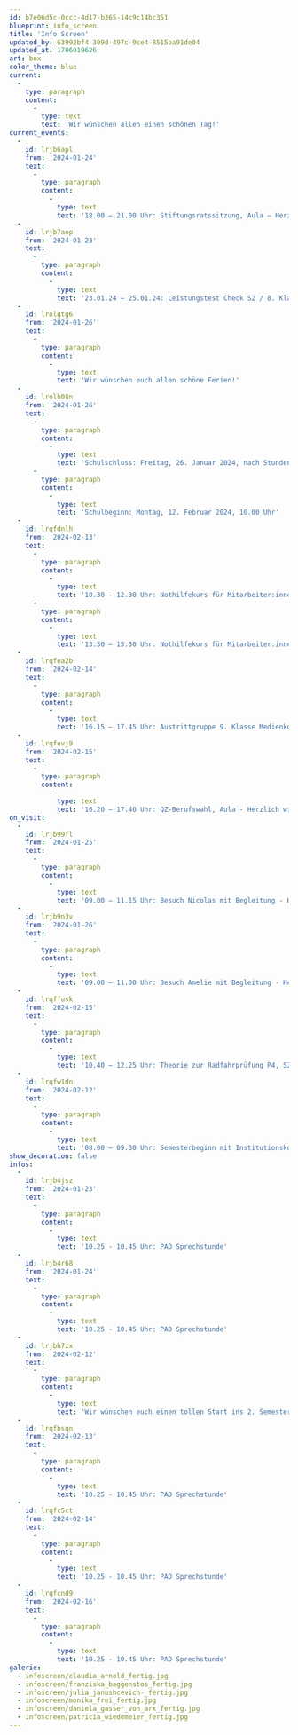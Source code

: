 ```yaml
---
id: b7e06d5c-0ccc-4d17-b365-14c9c14bc351
blueprint: info_screen
title: 'Info Screen'
updated_by: 63992bf4-309d-497c-9ce4-8515ba91de04
updated_at: 1706019626
art: box
color_theme: blue
current:
  -
    type: paragraph
    content:
      -
        type: text
        text: 'Wir wünschen allen einen schönen Tag!'
current_events:
  -
    id: lrjb6apl
    from: '2024-01-24'
    text:
      -
        type: paragraph
        content:
          -
            type: text
            text: '18.00 – 21.00 Uhr: Stiftungsratssitzung, Aula – Herzlich willkommen!'
  -
    id: lrjb7aop
    from: '2024-01-23'
    text:
      -
        type: paragraph
        content:
          -
            type: text
            text: '23.01.24 – 25.01.24: Leistungstest Check S2 / 8. Klassen, Papier-Tests – Viel Glück!'
  -
    id: lrolgtg6
    from: '2024-01-26'
    text:
      -
        type: paragraph
        content:
          -
            type: text
            text: 'Wir wünschen euch allen schöne Ferien!'
  -
    id: lrolh08n
    from: '2024-01-26'
    text:
      -
        type: paragraph
        content:
          -
            type: text
            text: 'Schulschluss: Freitag, 26. Januar 2024, nach Stundenplan'
      -
        type: paragraph
        content:
          -
            type: text
            text: 'Schulbeginn: Montag, 12. Februar 2024, 10.00 Uhr'
  -
    id: lrqfdnlh
    from: '2024-02-13'
    text:
      -
        type: paragraph
        content:
          -
            type: text
            text: '10.30 - 12.30 Uhr: Nothilfekurs für Mitarbeiter:innen'
      -
        type: paragraph
        content:
          -
            type: text
            text: '13.30 – 15.30 Uhr: Nothilfekurs für Mitarbeiter:innen'
  -
    id: lrqfea2b
    from: '2024-02-14'
    text:
      -
        type: paragraph
        content:
          -
            type: text
            text: '16.15 – 17.45 Uhr: Austrittgruppe 9. Klasse Medienkompetenz, Aula, Gruppe A + B –  Viel Vergnügen!'
  -
    id: lrqfevj9
    from: '2024-02-15'
    text:
      -
        type: paragraph
        content:
          -
            type: text
            text: '16.20 – 17.40 Uhr: QZ-Berufswahl, Aula - Herzlich willkommen!'
on_visit:
  -
    id: lrjb99fl
    from: '2024-01-25'
    text:
      -
        type: paragraph
        content:
          -
            type: text
            text: '09.00 – 11.15 Uhr: Besuch Nicolas mit Begleitung - Herzlich willkommen!'
  -
    id: lrjb9n3v
    from: '2024-01-26'
    text:
      -
        type: paragraph
        content:
          -
            type: text
            text: '09.00 – 11.00 Uhr: Besuch Amelie mit Begleitung - Herzlich willkommen!'
  -
    id: lrqffusk
    from: '2024-02-15'
    text:
      -
        type: paragraph
        content:
          -
            type: text
            text: '10.40 – 12.25 Uhr: Theorie zur Radfahrprüfung P4, S207 – Viel Vergnügen!'
  -
    id: lrqfw1dn
    from: '2024-02-12'
    text:
      -
        type: paragraph
        content:
          -
            type: text
            text: '08.00 – 09.30 Uhr: Semesterbeginn mit Institutionskonferenz – Viel Vergnügen!'
show_decoration: false
infos:
  -
    id: lrjb4jsz
    from: '2024-01-23'
    text:
      -
        type: paragraph
        content:
          -
            type: text
            text: '10.25 - 10.45 Uhr: PAD Sprechstunde'
  -
    id: lrjb4r68
    from: '2024-01-24'
    text:
      -
        type: paragraph
        content:
          -
            type: text
            text: '10.25 - 10.45 Uhr: PAD Sprechstunde'
  -
    id: lrjbh7zx
    from: '2024-02-12'
    text:
      -
        type: paragraph
        content:
          -
            type: text
            text: 'Wir wünschen euch einen tollen Start ins 2. Semester – Viel Erfolg!'
  -
    id: lrqfbsqn
    from: '2024-02-13'
    text:
      -
        type: paragraph
        content:
          -
            type: text
            text: '10.25 - 10.45 Uhr: PAD Sprechstunde'
  -
    id: lrqfc5ct
    from: '2024-02-14'
    text:
      -
        type: paragraph
        content:
          -
            type: text
            text: '10.25 - 10.45 Uhr: PAD Sprechstunde'
  -
    id: lrqfcnd9
    from: '2024-02-16'
    text:
      -
        type: paragraph
        content:
          -
            type: text
            text: '10.25 - 10.45 Uhr: PAD Sprechstunde'
galerie:
  - infoscreen/claudia_arnold_fertig.jpg
  - infoscreen/franziska_baggenstos_fertig.jpg
  - infoscreen/julia_janushcevich-_fertig.jpg
  - infoscreen/monika_frei_fertig.jpg
  - infoscreen/daniela_gasser_von_arx_fertig.jpg
  - infoscreen/patricia_wiedemeier_fertig.jpg
---
```

